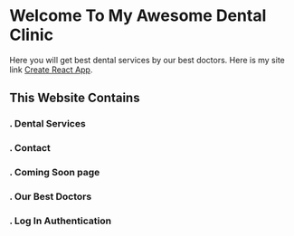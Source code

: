 # Welcome To My Awesome Dental Clinic

Here you will get best dental services by our best doctors. Here is my site link [Create React App](https://github.com/facebook/create-react-app).

## This Website Contains

### . Dental Services
### . Contact 
### . Coming Soon page
### . Our Best Doctors
### . Log In Authentication


